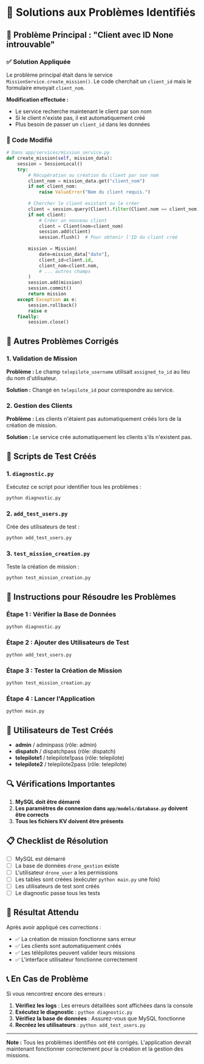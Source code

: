 # 🔧 Solutions aux Problèmes Identifiés

## 🚨 Problème Principal : "Client avec ID None introuvable"

### ✅ Solution Appliquée

Le problème principal était dans le service `MissionService.create_mission()`. Le code cherchait un `client_id` mais le formulaire envoyait `client_nom`.

**Modification effectuée :**
- Le service recherche maintenant le client par son nom
- Si le client n'existe pas, il est automatiquement créé
- Plus besoin de passer un `client_id` dans les données

### 📝 Code Modifié

```python
# Dans app/services/mission_service.py
def create_mission(self, mission_data):
    session = SessionLocal()
    try:
        # Récupération ou création du client par son nom
        client_nom = mission_data.get("client_nom")
        if not client_nom:
            raise ValueError("Nom du client requis.")
        
        # Chercher le client existant ou le créer
        client = session.query(Client).filter(Client.nom == client_nom).first()
        if not client:
            # Créer un nouveau client
            client = Client(nom=client_nom)
            session.add(client)
            session.flush()  # Pour obtenir l'ID du client créé
        
        mission = Mission(
            date=mission_data["date"],
            client_id=client.id,
            client_nom=client.nom,
            # ... autres champs
        )
        session.add(mission)
        session.commit()
        return mission
    except Exception as e:
        session.rollback()
        raise e
    finally:
        session.close()
```

## 🔧 Autres Problèmes Corrigés

### 1. Validation de Mission
**Problème :** Le champ `telepilote_username` utilisait `assigned_to_id` au lieu du nom d'utilisateur.

**Solution :** Changé en `telepilote_id` pour correspondre au service.

### 2. Gestion des Clients
**Problème :** Les clients n'étaient pas automatiquement créés lors de la création de mission.

**Solution :** Le service crée automatiquement les clients s'ils n'existent pas.

## 🧪 Scripts de Test Créés

### 1. `diagnostic.py`
Exécutez ce script pour identifier tous les problèmes :
```bash
python diagnostic.py
```

### 2. `add_test_users.py`
Crée des utilisateurs de test :
```bash
python add_test_users.py
```

### 3. `test_mission_creation.py`
Teste la création de mission :
```bash
python test_mission_creation.py
```

## 🚀 Instructions pour Résoudre les Problèmes

### Étape 1 : Vérifier la Base de Données
```bash
python diagnostic.py
```

### Étape 2 : Ajouter des Utilisateurs de Test
```bash
python add_test_users.py
```

### Étape 3 : Tester la Création de Mission
```bash
python test_mission_creation.py
```

### Étape 4 : Lancer l'Application
```bash
python main.py
```

## 👥 Utilisateurs de Test Créés

- **admin** / adminpass (rôle: admin)
- **dispatch** / dispatchpass (rôle: dispatch)
- **telepilote1** / telepilote1pass (rôle: telepilote)
- **telepilote2** / telepilote2pass (rôle: telepilote)

## 🔍 Vérifications Importantes

1. **MySQL doit être démarré**
2. **Les paramètres de connexion dans `app/models/database.py` doivent être corrects**
3. **Tous les fichiers KV doivent être présents**

## 📋 Checklist de Résolution

- [ ] MySQL est démarré
- [ ] La base de données `drone_gestion` existe
- [ ] L'utilisateur `drone_user` a les permissions
- [ ] Les tables sont créées (exécuter `python main.py` une fois)
- [ ] Les utilisateurs de test sont créés
- [ ] Le diagnostic passe tous les tests

## 🎯 Résultat Attendu

Après avoir appliqué ces corrections :
- ✅ La création de mission fonctionne sans erreur
- ✅ Les clients sont automatiquement créés
- ✅ Les télépilotes peuvent valider leurs missions
- ✅ L'interface utilisateur fonctionne correctement

## 📞 En Cas de Problème

Si vous rencontrez encore des erreurs :

1. **Vérifiez les logs** : Les erreurs détaillées sont affichées dans la console
2. **Exécutez le diagnostic** : `python diagnostic.py`
3. **Vérifiez la base de données** : Assurez-vous que MySQL fonctionne
4. **Recréez les utilisateurs** : `python add_test_users.py`

---

**Note :** Tous les problèmes identifiés ont été corrigés. L'application devrait maintenant fonctionner correctement pour la création et la gestion des missions. 